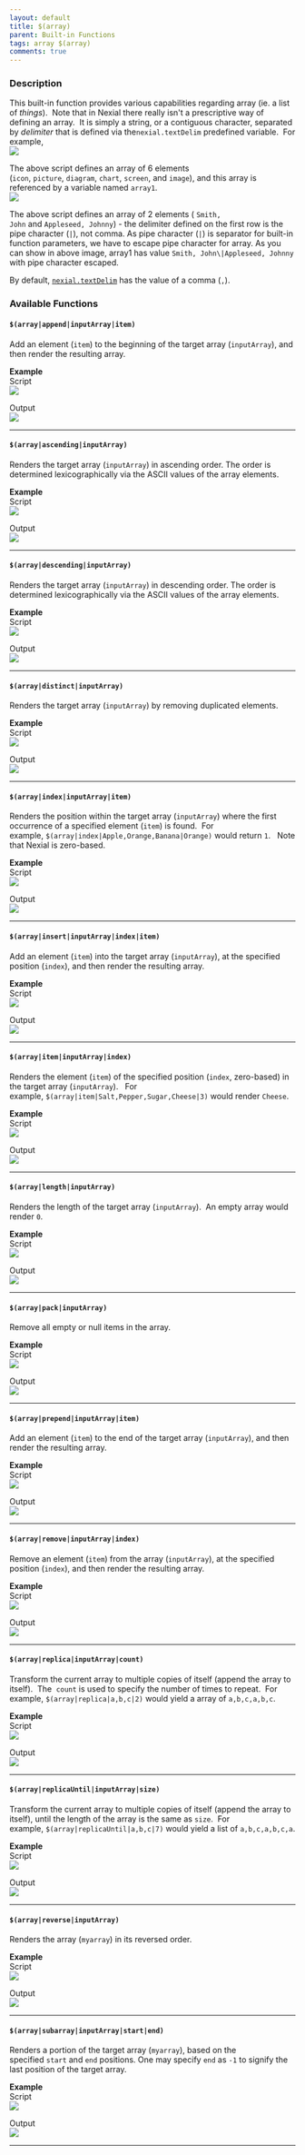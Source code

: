 ```yaml
---
layout: default
title: $(array)
parent: Built-in Functions
tags: array $(array)
comments: true
---
```



### Description
This built-in function provides various capabilities regarding array (ie. a list of _things_).  Note that in Nexial 
there really isn't a prescriptive way of defining an array.  It is simply a string, or a contiguous character, 
separated by _delimiter_ that is defined via the`nexial.textDelim` predefined variable.  For example,<br/>
![](image/$(array)_01.png)

The above script defines an array of 6 elements (`icon`, `picture`, `diagram`, `chart`, `screen`, and `image`), and 
this array is referenced by a variable named `array1`.<br/>
![](image/$(array)_02.png)

The above script defines an array of 2 elements ( `Smith, John` and `Appleseed, Johnny`) - the delimiter defined on 
the first row is the pipe character (`|`), not comma. As pipe character (`|`) is separator for built-in function 
parameters, we have to escape pipe character for array. As you can show in above image, array1 has value 
`Smith, John\|Appleseed, Johnny` with pipe character escaped.

By default, [`nexial.textDelim`](../systemvars/index#nexial.textDelim) has the value of a comma (`,`).


### Available Functions

#### `$(array|append|inputArray|item)`
Add an element (`item`) to the beginning of the target array (`inputArray`), and then render the resulting array.

**Example**<br/>
Script<br/>
![](image/$(array)_03.png)

Output<br/>
![](image/$(array)_04.png)

-----

#### `$(array|ascending|inputArray)`
Renders the target array (`inputArray`) in ascending order. The order is determined lexicographically via the ASCII values 
of the array elements.

**Example**<br/>
Script<br/>
![](image/$(array)_05.png)

Output<br/>
![](image/$(array)_06.png)

-----

#### `$(array|descending|inputArray)`
Renders the target array (`inputArray`) in descending order. The order is determined lexicographically via the ASCII values 
of the array elements.

**Example**<br/>
Script<br/>
![](image/$(array)_07.png)

Output<br/>
![](image/$(array)_08.png)

-----

#### `$(array|distinct|inputArray)`
Renders the target array (`inputArray`) by removing duplicated elements.

**Example**<br/>
Script<br/>
![](image/$(array)_09.png)

Output<br/>
![](image/$(array)_10.png)

-----

#### `$(array|index|inputArray|item)`
Renders the position within the target array (`inputArray`) where the first occurrence of a specified element (`item`) is 
found.  For example, `$(array|index|Apple,Orange,Banana|Orange)` would return `1`.  
Note that Nexial is zero-based.

**Example**<br/>
Script<br/>
![](image/$(array)_11.png)

Output<br/>
![](image/$(array)_12.png)

-----

#### `$(array|insert|inputArray|index|item)`
Add an element (`item`) into the target array (`inputArray`), at the specified position (`index`), and then render the 
resulting array.

**Example**<br/>
Script<br/>
![](image/$(array)_13.png)

Output<br/>
![](image/$(array)_14.png)

-----

#### `$(array|item|inputArray|index)`
Renders the element (`item`) of the specified position (`index`, zero-based) in the target array (`inputArray`).  
For example, `$(array|item|Salt,Pepper,Sugar,Cheese|3)` would render `Cheese`. 

**Example**<br/>
Script<br/>
![](image/$(array)_15.png)

Output<br/>
![](image/$(array)_16.png)

-----

#### `$(array|length|inputArray)`
Renders the length of the target array (`inputArray`).  An empty array would render `0`.

**Example**<br/>
Script<br/>
![](image/$(array)_17.png)

Output<br/>
![](image/$(array)_18.png)

-----

#### `$(array|pack|inputArray)`
Remove all empty or null items in the array.

**Example**<br/>
Script<br/>
![](image/$(array)_27.png)

Output<br/>
![](image/$(array)_28.png)

-----

#### `$(array|prepend|inputArray|item)`
Add an element (`item`) to the end of the target array (`inputArray`), and then render the resulting array.

**Example**<br/>
Script<br/>
![](image/$(array)_19.png)

Output<br/>
![](image/$(array)_20.png)

-----

#### `$(array|remove|inputArray|index)`
Remove an element (`item`) from the array (`inputArray`), at the specified position (`index`), and then render the 
resulting array.

**Example**<br/>
Script<br/>
![](image/$(array)_21.png)

Output<br/>
![](image/$(array)_22.png)

-----

#### `$(array|replica|inputArray|count)`
Transform the current array to multiple copies of itself (append the array to itself).  The 
`count` is used to specify the number of times to repeat.  For example, `$(array|replica|a,b,c|2)` would yield a 
array of `a,b,c,a,b,c`.

**Example**<br/>
Script<br/>
![](image/$(array)_29.png)

Output<br/>
![](image/$(array)_30.png)

-----

#### `$(array|replicaUntil|inputArray|size)`
Transform the current array to multiple copies of itself (append the array to itself), 
until the length of the array is the same as `size`.  For example, `$(array|replicaUntil|a,b,c|7)` would yield 
a list of `a,b,c,a,b,c,a`.

**Example**<br/>
Script<br/>
![](image/$(array)_31.png)

Output<br/>
![](image/$(array)_32.png)

-----

#### `$(array|reverse|inputArray)`
Renders the array (`myarray`) in its reversed order.

**Example**<br/>
Script<br/>
![](image/$(array)_23.png)

Output<br/>
![](image/$(array)_24.png)

-----

#### `$(array|subarray|inputArray|start|end)`
Renders a portion of the target array (`myarray`), based on the specified `start` and `end` positions. One may specify
`end` as `-1` to signify the last position of the target array.

**Example**<br/>
Script<br/>
![](image/$(array)_25.png)

Output<br/>
![](image/$(array)_26.png)
 
-----

<script>jQuery(document).ready(function () { newOperationSelect(); });</script>
